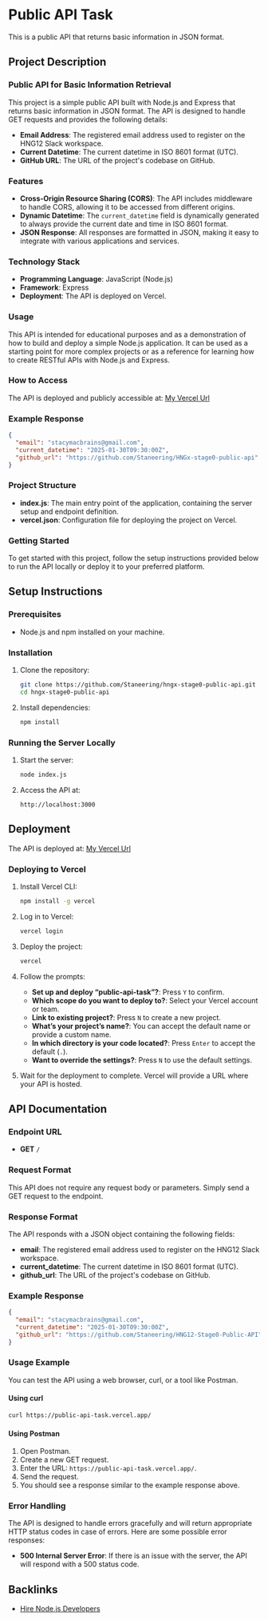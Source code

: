 

# Public API Task

This is a public API that returns basic information in JSON format.

## Project Description

### Public API for Basic Information Retrieval

This project is a simple public API built with Node.js and Express that returns basic information in JSON format. The API is designed to handle GET requests and provides the following details:

- **Email Address**: The registered email address used to register on the HNG12 Slack workspace.
- **Current Datetime**: The current datetime in ISO 8601 format (UTC).
- **GitHub URL**: The URL of the project's codebase on GitHub.

### Features

- **Cross-Origin Resource Sharing (CORS)**: The API includes middleware to handle CORS, allowing it to be accessed from different origins.
- **Dynamic Datetime**: The `current_datetime` field is dynamically generated to always provide the current date and time in ISO 8601 format.
- **JSON Response**: All responses are formatted in JSON, making it easy to integrate with various applications and services.

### Technology Stack

- **Programming Language**: JavaScript (Node.js)
- **Framework**: Express
- **Deployment**: The API is deployed on Vercel.

### Usage

This API is intended for educational purposes and as a demonstration of how to build and deploy a simple Node.js application. It can be used as a starting point for more complex projects or as a reference for learning how to create RESTful APIs with Node.js and Express.

### How to Access

The API is deployed and publicly accessible at: [My Vercel Url](https://public-api-task.vercel.app/)

### Example Response

```json
{
  "email": "stacymacbrains@gmail.com",
  "current_datetime": "2025-01-30T09:30:00Z",
  "github_url": "https://github.com/Staneering/HNGx-stage0-public-api"
}
```

### Project Structure

- **index.js**: The main entry point of the application, containing the server setup and endpoint definition.
- **vercel.json**: Configuration file for deploying the project on Vercel.

### Getting Started

To get started with this project, follow the setup instructions provided below to run the API locally or deploy it to your preferred platform.

## Setup Instructions

### Prerequisites

- Node.js and npm installed on your machine.

### Installation

1. Clone the repository:
   ```bash
   git clone https://github.com/Staneering/hngx-stage0-public-api.git
   cd hngx-stage0-public-api
   ```

2. Install dependencies:
   ```bash
   npm install
   ```

### Running the Server Locally

1. Start the server:
   ```bash
   node index.js
   ```

2. Access the API at:
   ```
   http://localhost:3000
   ```

## Deployment

The API is deployed at: [My Vercel Url](https://public-api-task.vercel.app/)

### Deploying to Vercel

1. Install Vercel CLI:
   ```bash
   npm install -g vercel
   ```

2. Log in to Vercel:
   ```bash
   vercel login
   ```

3. Deploy the project:
   ```bash
   vercel
   ```

4. Follow the prompts:
   - **Set up and deploy “public-api-task”?**: Press `Y` to confirm.
   - **Which scope do you want to deploy to?**: Select your Vercel account or team.
   - **Link to existing project?**: Press `N` to create a new project.
   - **What’s your project’s name?**: You can accept the default name or provide a custom name.
   - **In which directory is your code located?**: Press `Enter` to accept the default (`.`).
   - **Want to override the settings?**: Press `N` to use the default settings.

5. Wait for the deployment to complete. Vercel will provide a URL where your API is hosted.

## API Documentation

### Endpoint URL

- **GET** `/`

### Request Format

This API does not require any request body or parameters. Simply send a GET request to the endpoint.

### Response Format

The API responds with a JSON object containing the following fields:

- **email**: The registered email address used to register on the HNG12 Slack workspace.
- **current_datetime**: The current datetime in ISO 8601 format (UTC).
- **github_url**: The URL of the project's codebase on GitHub.

### Example Response

```json
{
  "email": "stacymacbrains@gmail.com",
  "current_datetime": "2025-01-30T09:30:00Z",
  "github_url": "https://github.com/Staneering/HNG12-Stage0-Public-API"
}
```

### Usage Example

You can test the API using a web browser, curl, or a tool like Postman.

#### Using curl

```bash
curl https://public-api-task.vercel.app/
```

#### Using Postman

1. Open Postman.
2. Create a new GET request.
3. Enter the URL: `https://public-api-task.vercel.app/`.
4. Send the request.
5. You should see a response similar to the example response above.

### Error Handling

The API is designed to handle errors gracefully and will return appropriate HTTP status codes in case of errors. Here are some possible error responses:

- **500 Internal Server Error**: If there is an issue with the server, the API will respond with a 500 status code.

## Backlinks

- [Hire Node.js Developers](https://hng.tech/hire/nodejs-developers)


